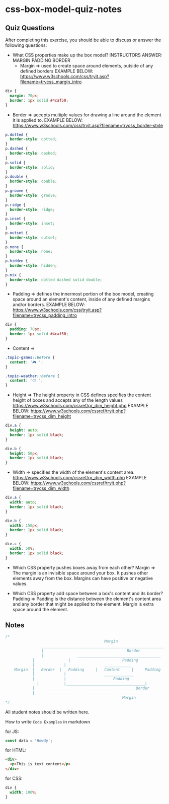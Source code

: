 # css-box-model-quiz-notes

## Quiz Questions

After completing this exercise, you should be able to discuss or answer the following questions:

- What CSS properties make up the box model?
  INSTRUCTORS ANSWER: MARGIN PADDING BORDER
  - Margin => used to create space around elements, outside of any defined borders
    EXAMPLE BELOW: https://www.w3schools.com/css/tryit.asp?filename=trycss_margin_intro

```css
div {
  margin: 70px;
  border: 1px solid #4caf50;
}
```

- Border => accepts multiple values for drawing a line around the element it is applied to.
  EXAMPLE BELOW: https://www.w3schools.com/css/tryit.asp?filename=trycss_border-style

```css
p.dotted {
  border-style: dotted;
}
p.dashed {
  border-style: dashed;
}
p.solid {
  border-style: solid;
}
p.double {
  border-style: double;
}
p.groove {
  border-style: groove;
}
p.ridge {
  border-style: ridge;
}
p.inset {
  border-style: inset;
}
p.outset {
  border-style: outset;
}
p.none {
  border-style: none;
}
p.hidden {
  border-style: hidden;
}
p.mix {
  border-style: dotted dashed solid double;
}
```

- Padding => defines the innermost portion of the box model, creating space around an element's content, inside of any defined margins and/or borders.
  EXAMPLE BELOW: https://www.w3schools.com/css/tryit.asp?filename=trycss_padding_intro

```css
div {
  padding: 70px;
  border: 1px solid #4caf50;
}
```

- Content =>

```css
.topic-games::before {
  content: '🎮 ';
}

.topic-weather::before {
  content: '⛅ ';
}
```

- Height => The height property in CSS defines specifies the content height of boxes and accepts any of the length values
  https://www.w3schools.com/cssref/pr_dim_height.php
  EXAMPLE BELOW: https://www.w3schools.com/cssref/tryit.php?filename=trycss_dim_height

```css
div.a {
  height: auto;
  border: 1px solid black;
}

div.b {
  height: 50px;
  border: 1px solid black;
}
```

- Width => specifies the width of the element's content area.
  https://www.w3schools.com/cssref/pr_dim_width.php
  EXAMPLE BELOW: https://www.w3schools.com/cssref/tryit.php?filename=trycss_dim_width

```css
div.a {
  width: auto;
  border: 1px solid black;
}

div.b {
  width: 150px;
  border: 1px solid black;
}

div.c {
  width: 50%;
  border: 1px solid black;
}
```

- Which CSS property pushes boxes away from each other?
  Margin => The margin is an invisible space around your box. It pushes other elements away from the box. Margins can have positive or negative values.

- Which CSS property add space between a box's content and its border?
  Padding => Padding is the distance between the element's content area and any border that might be applied to the element. Margin is extra space around the element.

## Notes

```css
/*
      	                		  			Margin
			    _____________________________________________________________________
			    |   		 					      Border								                       |
			    |			    _____________________________________			                 |
  	  		|			    |					    Padding 				      |			       |         |
	        |   		  |				    ____________			 			|            |         |
	Margin	|	Border	|	Padding		|	Content		|	  Padding |   Border	 |	Margin |
    	    |    		  |				    _____________						|			       |         |
   		    |   		  |					    Padding					  		|            |         |
     		  |    		  |___________________________________|            |			   |
        	|    		 								  Border		                                 |
        	|___________________________________________________________________ |
             								        Margin
*/
```

All student notes should be written here.

How to write `Code Examples` in markdown

for JS:

```javascript
const data = 'Howdy';
```

for HTML:

```html
<div>
  <p>This is text content</p>
</div>
```

for CSS:

```css
div {
  width: 100%;
}
```
